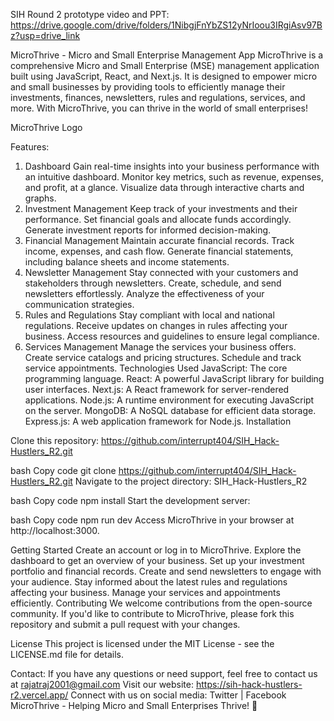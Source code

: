 SIH Round 2 prototype video and PPT: https://drive.google.com/drive/folders/1NibgjFnYbZS12yNrIoou3IRgiAsv97Bz?usp=drive_link

MicroThrive - Micro and Small Enterprise Management App
MicroThrive is a comprehensive Micro and Small Enterprise (MSE) management application built using JavaScript, React, and Next.js. It is designed to empower micro and small businesses by providing tools to efficiently manage their investments, finances, newsletters, rules and regulations, services, and more. With MicroThrive, you can thrive in the world of small enterprises!

MicroThrive Logo

Features: 
1. Dashboard
Gain real-time insights into your business performance with an intuitive dashboard.
Monitor key metrics, such as revenue, expenses, and profit, at a glance.
Visualize data through interactive charts and graphs.
2. Investment Management
Keep track of your investments and their performance.
Set financial goals and allocate funds accordingly.
Generate investment reports for informed decision-making.
3. Financial Management
Maintain accurate financial records.
Track income, expenses, and cash flow.
Generate financial statements, including balance sheets and income statements.
4. Newsletter Management
Stay connected with your customers and stakeholders through newsletters.
Create, schedule, and send newsletters effortlessly.
Analyze the effectiveness of your communication strategies.
5. Rules and Regulations
Stay compliant with local and national regulations.
Receive updates on changes in rules affecting your business.
Access resources and guidelines to ensure legal compliance.
6. Services Management
Manage the services your business offers.
Create service catalogs and pricing structures.
Schedule and track service appointments.
Technologies Used
JavaScript: The core programming language.
React: A powerful JavaScript library for building user interfaces.
Next.js: A React framework for server-rendered applications.
Node.js: A runtime environment for executing JavaScript on the server.
MongoDB: A NoSQL database for efficient data storage.
Express.js: A web application framework for Node.js.
Installation

Clone this repository: https://github.com/interrupt404/SIH_Hack-Hustlers_R2.git

bash
Copy code
git clone https://github.com/interrupt404/SIH_Hack-Hustlers_R2.git
Navigate to the project directory: SIH_Hack-Hustlers_R2

bash
Copy code
npm install
Start the development server:

bash
Copy code
npm run dev
Access MicroThrive in your browser at http://localhost:3000.

Getting Started
Create an account or log in to MicroThrive.
Explore the dashboard to get an overview of your business.
Set up your investment portfolio and financial records.
Create and send newsletters to engage with your audience.
Stay informed about the latest rules and regulations affecting your business.
Manage your services and appointments efficiently.
Contributing
We welcome contributions from the open-source community. If you'd like to contribute to MicroThrive, please fork this repository and submit a pull request with your changes.

License
This project is licensed under the MIT License - see the LICENSE.md file for details.

Contact: 
If you have any questions or need support, feel free to contact us at rajatraj2001@gmail.com
Visit our website: https://sih-hack-hustlers-r2.vercel.app/
Connect with us on social media: Twitter | Facebook
MicroThrive - Helping Micro and Small Enterprises Thrive! 🚀
